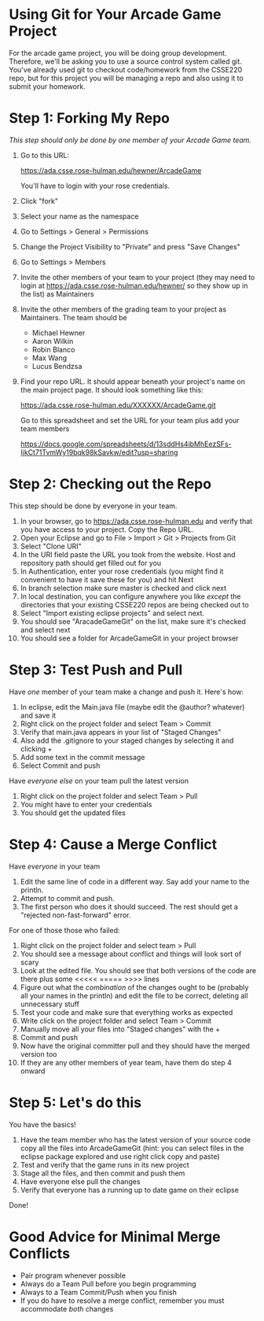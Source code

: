 # Using Git for Your Arcade Game Project

For the arcade game project, you will be doing group development.
Therefore, we'll be asking you to use a source control system called
git.  You've already used git to checkout code/homework from the
CSSE220 repo, but for this project you will be managing a repo and
also using it to submit your homework.

# Step 1: Forking My Repo

*This step should only be done by one member of your Arcade Game team.*

1. Go to this URL:

   https://ada.csse.rose-hulman.edu/hewner/ArcadeGame

   You'll have to login with your rose credentials.
2. Click "fork"
3. Select your name as the namespace
4. Go to Settings > General > Permissions
5. Change the Project Visibility to "Private" and press "Save Changes"
6. Go to Settings > Members
7. Invite the other members of your team to your project (they may
   need to login at https://ada.csse.rose-hulman.edu/hewner/ so they
   show up in the list) as Maintainers
8. Invite the other members of the grading team to your project as
   Maintainers.  The team should be
   * Michael Hewner
   * Aaron Wilkin
   * Robin Blanco
   * Max Wang
   * Lucus Bendzsa
9. Find your repo URL.  It should appear beneath your project's name
   on the main project page.  It should look something like this:
   
   https://ada.csse.rose-hulman.edu/XXXXXX/ArcadeGame.git
   
   Go to this spreadsheet and set the URL for your team plus add your team members
   
   https://docs.google.com/spreadsheets/d/13sddHs4ibMhEezSFs-IjkCt71TvmWy19bqk98kSavkw/edit?usp=sharing

# Step 2: Checking out the Repo

This step should be done by everyone in your team.

1. In your browser, go to https://ada.csse.rose-hulman.edu and verify
   that you have access to your project.  Copy the Repo URL.
2. Open your Eclipse and go to File > Import > Git > Projects from Git
3. Select "Clone URI"
4. In the URI field paste the URL you took from the website.  Host and
   repository path should get filled out for you
5. In Authentication, enter your rose credentials (you might find it
   convenient to have it save these for you) and hit Next
6. In branch selection make sure master is checked and click next
7. In local destination, you can configure anywhere you like *except*
   the directories that your existing CSSE220 repos are being checked
   out to
8. Select "Import existing eclipse projects" and select next.
9. You should see "AracadeGameGit" on the list, make sure it's checked
   and select next
10. You should see a folder for ArcadeGameGit in your project browser

# Step 3: Test Push and Pull

Have *one* member of your team make a change and push it.  Here's how:

1.  In eclipse, edit the Main.java file (maybe edit the @author?
    whatever) and save it
2.  Right click on the project folder and select Team > Commit
3.  Verify that main.java appears in your list of "Staged Changes"
4.  Also add the .gitignore to your staged changes by selecting it and
    clicking +
5.  Add some text in the commit message
6.  Select Commit and push

Have *everyone else* on your team pull the latest version

1. Right click on the project folder and select Team > Pull
2. You might have to enter your credentials
3. You should get the updated files

# Step 4: Cause a Merge Conflict

Have *everyone* in your team

1. Edit the same line of code in a different way.  Say add your name
   to the println.
2. Attempt to commit and push.
3. The first person who does it should succeed.  The rest should get
   a "rejected non-fast-forward" error.

For one of those those who failed: 

1. Right click on the project folder and select team > Pull
2. You should see a message about conflict and things will look sort
   of scary
3. Look at the edited file.  You should see that both versions of the
   code are there plus some <<<<< ===== >>>> lines
4. Figure out what the *combination* of the changes ought to be
   (probably all your names in the println) and edit the file to be
   correct, deleting all unnecessary stuff
5. Test your code and make sure that everything works as expected
6. Write click on the project folder and select Team > Commit
7. Manually move all your files into "Staged changes" with the +
8. Commit and push
9. Now have the original committer pull and they should have the
    merged version too
10. If they are any other members of year team, have them do step 4
    onward
    
# Step 5: Let's do this

You have the basics!

1. Have the team member who has the latest version of your source code
   copy all the files into ArcadeGameGit
   (hint: you can select files in the eclipse package explored and use
   right click copy and paste)
2. Test and verify that the game runs in its new project
3. Stage all the files, and then commit and push them
4. Have everyone else pull the changes
5. Verify that everyone has a running up to date game on their eclipse

Done!

# Good Advice for Minimal Merge Conflicts

* Pair program whenever possible
* Always do a Team Pull before you begin programming
* Always to a Team Commit/Push when you finish
* If you do have to resolve a merge conflict, remember you must
  accommodate *both* changes
